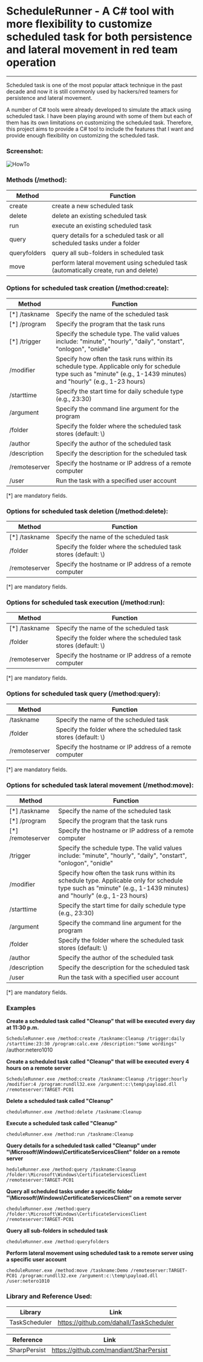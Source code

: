 # ScheduleRunner - A C# tool with more flexibility to customize scheduled task for both persistence and lateral movement in red team operation
----
Scheduled task is one of the most popular attack technique in the past decade and now it is still commonly used by hackers/red teamers for persistence and lateral movement. 

A number of C# tools were already developed to simulate the attack using scheduled task. I have been playing around with some of them but each of them has its own limitations on customizing the scheduled task. Therefore, this project aims to provide a C# tool to include the features that I want and provide enough flexibility on customizing the scheduled task.

### Screenshot:

![HowTo](https://github.com/netero1010/ScheduleRunner/raw/main/screenshot.png)

### Methods (/method):
|  Method | Function  |
| ------------ | ------------ |
| create  | create a new scheduled task |
| delete  | delete an existing scheduled task |
| run | execute an existing scheduled task |
| query |  query details for a scheduled task or all scheduled tasks under a folder |
| queryfolders | query all sub-folders in scheduled task  |
| move |  perform lateral movement using scheduled task (automatically create, run and delete) |

### Options for scheduled task creation (/method:create):
|  Method | Function  |
| ------------ | ------------ |
| [*] /taskname | Specify the name of the scheduled task |
| [*] /program | Specify the program that the task runs |
| [*] /trigger | Specify the schedule type. The valid values include: "minute", "hourly", "daily", "onstart", "onlogon", "onidle" |
| /modifier |  Specify how often the task runs within its schedule type. Applicable only for schedule type such as "minute" (e.g., 1-1439 minutes) and "hourly" (e.g., 1-23 hours) |
| /starttime | Specify the start time for daily schedule type (e.g., 23:30)  |
| /argument |  Specify the command line argument for the program |
| /folder | Specify the folder where the scheduled task stores (default: \\) |
| /author | Specify the author of the scheduled task |
| /description | Specify the description for the scheduled task |
| /remoteserver | Specify the hostname or IP address of a remote computer |
| /user  | Run the task with a specified user account |

[*] are mandatory fields.

### Options for scheduled task deletion (/method:delete):
|  Method | Function  |
| ------------ | ------------ |
| [*] /taskname | Specify the name of the scheduled task |
| /folder | Specify the folder where the scheduled task stores (default: \\) |
| /remoteserver | Specify the hostname or IP address of a remote computer |

[*] are mandatory fields.

### Options for scheduled task execution (/method:run):
|  Method | Function  |
| ------------ | ------------ |
| [*] /taskname | Specify the name of the scheduled task |
| /folder | Specify the folder where the scheduled task stores (default: \\) |
| /remoteserver | Specify the hostname or IP address of a remote computer |

[*] are mandatory fields.

### Options for scheduled task query (/method:query):
|  Method | Function  |
| ------------ | ------------ |
| /taskname | Specify the name of the scheduled task |
| /folder | Specify the folder where the scheduled task stores (default: \\) |
| /remoteserver | Specify the hostname or IP address of a remote computer |

[*] are mandatory fields.

### Options for scheduled task lateral movement (/method:move):
|  Method | Function  |
| ------------ | ------------ |
| [*] /taskname | Specify the name of the scheduled task |
| [*] /program | Specify the program that the task runs |
| [*] /remoteserver | Specify the hostname or IP address of a remote computer |
| /trigger | Specify the schedule type. The valid values include: "minute", "hourly", "daily", "onstart", "onlogon", "onidle" |
| /modifier |  Specify how often the task runs within its schedule type. Applicable only for schedule type such as "minute" (e.g., 1-1439 minutes) and "hourly" (e.g., 1-23 hours) |
| /starttime | Specify the start time for daily schedule type (e.g., 23:30)  |
| /argument |  Specify the command line argument for the program |
| /folder | Specify the folder where the scheduled task stores (default: \\) |
| /author | Specify the author of the scheduled task |
| /description | Specify the description for the scheduled task |
| /user | Run the task with a specified user account |

[*] are mandatory fields.

### Examples
**Create a scheduled task called "Cleanup" that will be executed every day at 11:30 p.m.**

`ScheduleRunner.exe /method:create /taskname:Cleanup /trigger:daily /starttime:23:30 /program:calc.exe /description:"Some wordings"` /author:netero1010

**Create a scheduled task called "Cleanup" that will be executed every 4 hours on a remote server**

`ScheduleRunner.exe /method:create /taskname:Cleanup /trigger:hourly /modifier:4 /program:rundll32.exe /argument:c:\temp\payload.dll /remoteserver:TARGET-PC01`

**Delete a scheduled task called "Cleanup"**

`cheduleRunner.exe /method:delete /taskname:Cleanup`

**Execute a scheduled task called "Cleanup"**

`cheduleRunner.exe /method:run /taskname:Cleanup`

**Query details for a scheduled task called "Cleanup" under "\Microsoft\Windows\CertificateServicesClient" folder on a remote server**

`heduleRunner.exe /method:query /taskname:Cleanup /folder:\Microsoft\Windows\CertificateServicesClient /remoteserver:TARGET-PC01`

**Query all scheduled tasks under a specific folder "\Microsoft\Windows\CertificateServicesClient" on a remote server**

`cheduleRunner.exe /method:query /folder:\Microsoft\Windows\CertificateServicesClient /remoteserver:TARGET-PC01`

**Query all sub-folders in scheduled task**

`cheduleRunner.exe /method:queryfolders`

**Perform lateral movement using scheduled task to a remote server using a specific user account**

`cheduleRunner.exe /method:move /taskname:Demo /remoteserver:TARGET-PC01 /program:rundll32.exe /argument:c:\temp\payload.dll /user:netero1010`

### Library and Reference Used:
|  Library | Link  |
| ------------ | ------------ |
| TaskScheduler  | https://github.com/dahall/TaskScheduler |

|  Reference | Link  |
| ------------ | ------------ |
| SharpPersist  | https://github.com/mandiant/SharPersist |